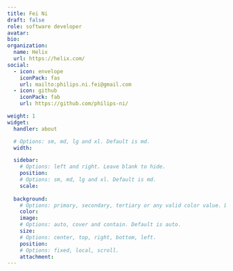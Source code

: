 ```yaml
---
title: Fei Ni
draft: false
role: software developer
avatar: 
bio: 
organization:
  name: Helix
  url: https://helix.com/
social:
  - icon: envelope
    iconPack: fas
    url: mailto:philips.ni.fei@gmail.com
  - icon: github
    iconPack: fab
    url: https://github.com/philips-ni/

weight: 1
widget:
  handler: about

  # Options: sm, md, lg and xl. Default is md.
  width:

  sidebar:
    # Options: left and right. Leave blank to hide.
    position:
    # Options: sm, md, lg and xl. Default is md.
    scale:
  
  background:
    # Options: primary, secondary, tertiary or any valid color value. Default is primary.
    color:
    image:
    # Options: auto, cover and contain. Default is auto.
    size:
    # Options: center, top, right, bottom, left.
    position:
    # Options: fixed, local, scroll.
    attachment: 
---
```


